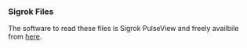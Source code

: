 ### Sigrok Files

The software to read these files is Sigrok PulseView and freely availbile from [here](https://sigrok.org/wiki/Downloads).